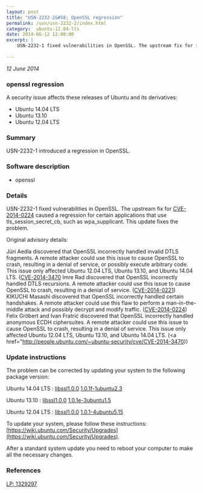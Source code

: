 ```yaml
---
layout: post
title: "USN-2232-2&#58; OpenSSL regression"
permalink: /usn/usn-2232-2/index.html
category:  ubuntu-12.04-lts
date: 2014-06-12 12:00:00
excerpt: |
    USN-2232-1 fixed vulnerabilities in OpenSSL. The upstream fix for [CVE-2014-0224](http://people.ubuntu.com/~ubuntu-security/cve/CVE-2014-0224) caused a regression for certain applications that use tls_session_secret_cb, such as wpa_supplicant. This update fixes the problem.
    
--- 
```

 
 

*12 June 2014*

### openssl regression

A security issue affects these releases of Ubuntu and its derivatives:

* Ubuntu 14.04 LTS
* Ubuntu 13.10
* Ubuntu 12.04 LTS

### Summary

USN-2232-1 introduced a regression in OpenSSL. 

### Software description

* openssl 

### Details

USN-2232-1 fixed vulnerabilities in OpenSSL. The upstream fix for [CVE-2014-0224](http://people.ubuntu.com/~ubuntu-security/cve/CVE-2014-0224) caused a regression for certain applications that use tls_session_secret_cb, such as wpa_supplicant. This update fixes the problem.

Original advisory details:

 Jüri Aedla discovered that OpenSSL incorrectly handled invalid DTLS fragments. A remote attacker could use this issue to cause OpenSSL to crash, resulting in a denial of service, or possibly execute arbitrary code. This issue only affected Ubuntu 12.04 LTS, Ubuntu 13.10, and Ubuntu 14.04 LTS. ([CVE-2014-3470](http://people.ubuntu.com/~ubuntu-security/cve/CVE-2014-0195">CVE-2014-0195</a>) Imre Rad discovered that OpenSSL incorrectly handled DTLS recursions. A remote attacker could use this issue to cause OpenSSL to crash, resulting in a denial of service. (<a href="http://people.ubuntu.com/~ubuntu-security/cve/CVE-2014-0221">CVE-2014-0221</a>) KIKUCHI Masashi discovered that OpenSSL incorrectly handled certain handshakes. A remote attacker could use this flaw to perform a man-in-the-middle attack and possibly decrypt and modify traffic. (<a href="http://people.ubuntu.com/~ubuntu-security/cve/CVE-2014-0224">CVE-2014-0224</a>) Felix Gröbert and Ivan Fratrić discovered that OpenSSL incorrectly handled anonymous ECDH ciphersuites. A remote attacker could use this issue to cause OpenSSL to crash, resulting in a denial of service. This issue only affected Ubuntu 12.04 LTS, Ubuntu 13.10, and Ubuntu 14.04 LTS. (<a href="http://people.ubuntu.com/~ubuntu-security/cve/CVE-2014-3470)) 

### Update instructions

The problem can be corrected by updating your system to the following package version:

Ubuntu 14.04 LTS
 : [libssl1.0.0](https://launchpad.net/ubuntu/+source/openssl) <span> [1.0.1f-1ubuntu2.3](https://launchpad.net/ubuntu/+source/openssl/1.0.1f-1ubuntu2.3) </span> 

Ubuntu 13.10
 : [libssl1.0.0](https://launchpad.net/ubuntu/+source/openssl) <span> [1.0.1e-3ubuntu1.5](https://launchpad.net/ubuntu/+source/openssl/1.0.1e-3ubuntu1.5) </span> 

Ubuntu 12.04 LTS
 : [libssl1.0.0](https://launchpad.net/ubuntu/+source/openssl) <span> [1.0.1-4ubuntu5.15](https://launchpad.net/ubuntu/+source/openssl/1.0.1-4ubuntu5.15) </span> 

To update your system, please follow these instructions: [https://wiki.ubuntu.com/Security/Upgrades](https://wiki.ubuntu.com/Security/Upgrades).

After a standard system update you need to reboot your computer to make all the necessary changes. 

### References

 
 [LP: 1329297](https://launchpad.net/bugs/1329297)
 

